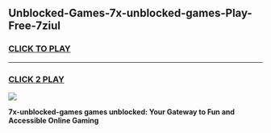 
## Unblocked-Games-7x-unblocked-games-Play-Free-7ziul
<h3>
<a href="https://premium76.site?title=7x-unblocked-games&ref=18A">CLICK TO PLAY</a></h3>
<hr>

<h3>
<a href="https://premium76.site?title=7x-unblocked-games&ref=18A">CLICK 2 PLAY</a>
  
</h3>

<a href="https://premium76.site?title=7x-unblocked-games&ref=18A"><img src="https://clearcache.store/games.png"></a>


**7x-unblocked-games games unblocked: Your Gateway to Fun and Accessible Online Gaming**
